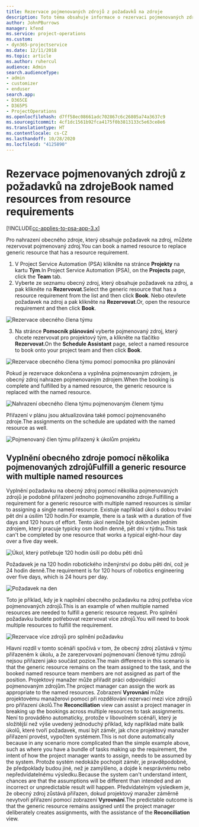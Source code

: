 ```yaml
---
title: Rezervace pojmenovaných zdrojů z požadavků na zdroje
description: Toto téma obsahuje informace o rezervaci pojmenovaných zdrojů pro požadavek na obecný zdroj.
author: JohnPBurrows
manager: kfend
ms.service: project-operations
ms.custom:
- dyn365-projectservice
ms.date: 12/11/2018
ms.topic: article
ms.author: ruhercul
audience: Admin
search.audienceType:
- admin
- customizer
- enduser
search.app:
- D365CE
- D365PS
- ProjectOperations
ms.openlocfilehash: d7ff58ec08661adc702867c6c26805a74a3637c9
ms.sourcegitcommit: 4cf1dc1561b92fca4175f0b3813133c5e63ce8e6
ms.translationtype: HT
ms.contentlocale: cs-CZ
ms.lasthandoff: 10/28/2020
ms.locfileid: "4125890"
---
```

# <a name="book-named-resources-from-resource-requirements"></a><span data-ttu-id="34a6b-103">Rezervace pojmenovaných zdrojů z požadavků na zdroje</span><span class="sxs-lookup"><span data-stu-id="34a6b-103">Book named resources from resource requirements</span></span>

[!INCLUDE[cc-applies-to-psa-app-3.x](../includes/cc-applies-to-psa-app-3x.md)]

<span data-ttu-id="34a6b-104">Pro nahrazení obecného zdroje, který obsahuje požadavek na zdroj, můžete rezervovat pojmenovaný zdroj.</span><span class="sxs-lookup"><span data-stu-id="34a6b-104">You can book a named resource to replace generic resource that has a resource requirement.</span></span>

1. <span data-ttu-id="34a6b-105">V Project Service Automation (PSA) klikněte na stránce **Projekty** na kartu **Tým**.</span><span class="sxs-lookup"><span data-stu-id="34a6b-105">In Project Service Automation (PSA), on the **Projects** page, click the **Team** tab.</span></span>
2. <span data-ttu-id="34a6b-106">Vyberte ze seznamu obecný zdroj, který obsahuje požadavek na zdroj, a pak klikněte na **Rezervovat**.</span><span class="sxs-lookup"><span data-stu-id="34a6b-106">Select the generic resource that has a resource requirement from the list and then click **Book**.</span></span> <span data-ttu-id="34a6b-107">Nebo otevřete požadavek na zdroj a pak klikněte na **Rezervovat**.</span><span class="sxs-lookup"><span data-stu-id="34a6b-107">Or, open the resource requirement and then click **Book**.</span></span>


![Rezervace obecného člena týmu](media/RM-how-to-14.png)


3. <span data-ttu-id="34a6b-109">Na stránce **Pomocník plánování** vyberte pojmenovaný zdroj, který chcete rezervovat pro projektový tým, a klikněte na tlačítko **Rezervovat**.</span><span class="sxs-lookup"><span data-stu-id="34a6b-109">On the **Schedule Assistant** page, select a named resource to book onto your project team and then click **Book**.</span></span>

![Rezervace obecného člena týmu pomocí pomocníka pro plánování](media/RM-how-to-15.png)

<span data-ttu-id="34a6b-111">Pokud je rezervace dokončena a vyplněna pojmenovaným zdrojem, je obecný zdroj nahrazen pojmenovaným zdrojem.</span><span class="sxs-lookup"><span data-stu-id="34a6b-111">When the booking is complete and fulfilled by a named resource, the generic resource is replaced with the named resource.</span></span>

![Nahrazení obecného člena týmu pojmenovaným členem týmu](media/RM-how-to-16.png)

<span data-ttu-id="34a6b-113">Přiřazení v plánu jsou aktualizována také pomocí pojmenovaného zdroje.</span><span class="sxs-lookup"><span data-stu-id="34a6b-113">The assignments on the schedule are updated with the named resource as well.</span></span>

![Pojmenovaný člen týmu přiřazený k úkolům projektu](media/RM-how-to-17.png)

## <a name="fulfill-a-generic-resource-with-multiple-named-resources"></a><span data-ttu-id="34a6b-115">Vyplnění obecného zdroje pomocí několika pojmenovaných zdrojů</span><span class="sxs-lookup"><span data-stu-id="34a6b-115">Fulfill a generic resource with multiple named resources</span></span>
<span data-ttu-id="34a6b-116">Vyplnění požadavku na obecný zdroj pomocí několika pojmenovaných zdrojů je podobné přiřazení jednoho pojmenovaného zdroje.</span><span class="sxs-lookup"><span data-stu-id="34a6b-116">Fulfilling a requirement for a generic resource with multiple named resources is similar to assigning a single named resource.</span></span> <span data-ttu-id="34a6b-117">Existuje například úkol s dobou trvání pět dní a úsilím 120 hodin.</span><span class="sxs-lookup"><span data-stu-id="34a6b-117">For example, there is a task with a duration of five days and 120 hours of effort.</span></span> <span data-ttu-id="34a6b-118">Tento úkol nemůže být dokončen jedním zdrojem, který pracuje typicky osm hodin denně, pět dní v týdnu.</span><span class="sxs-lookup"><span data-stu-id="34a6b-118">This task can't be completed by one resource that works a typical eight-hour day over a five day week.</span></span> 

![Úkol, který potřebuje 120 hodin úsilí po dobu pěti dnů](media/RM-how-to-21.png)

<span data-ttu-id="34a6b-120">Požadavek je na 120 hodin robotického inženýrství po dobu pěti dní, což je 24 hodin denně.</span><span class="sxs-lookup"><span data-stu-id="34a6b-120">The requirement is for 120 hours of robotics engineering over five days, which is 24 hours per day.</span></span>

![Požadavek na den](media/RM-how-to-22.png)

<span data-ttu-id="34a6b-122">Toto je příklad, kdy je k naplnění obecného požadavku na zdroj potřeba více pojmenovaných zdrojů.</span><span class="sxs-lookup"><span data-stu-id="34a6b-122">This is an example of when multiple named resources are needed to fulfill a generic resource request.</span></span> <span data-ttu-id="34a6b-123">Pro splnění požadavku budete potřebovat rezervovat více zdrojů.</span><span class="sxs-lookup"><span data-stu-id="34a6b-123">You will need to book multiple resources to fulfill the requirement.</span></span>

![Rezervace více zdrojů pro splnění požadavku](media/RM-how-to-23.png)

<span data-ttu-id="34a6b-125">Hlavní rozdíl v tomto scénáři spočívá v tom, že obecný zdroj zůstává v týmu přiřazeném k úkolu, a že zarezervovaní pojmenovaní členové týmu zdrojů nejsou přiřazeni jako součást pozice.</span><span class="sxs-lookup"><span data-stu-id="34a6b-125">The main difference in this scenario is that the generic resource remains on the team assigned to the task, and the booked named resource team members are not assigned as part of the position.</span></span> <span data-ttu-id="34a6b-126">Projektový manažer může přiřadit práci odpovídající pojmenovaným zdrojům.</span><span class="sxs-lookup"><span data-stu-id="34a6b-126">The project manager can assign the work as appropriate to the named resources.</span></span> <span data-ttu-id="34a6b-127">Zobrazení **Vyrovnání** může projektovému manažerovi pomoci při rozdělování rezervací mezi více zdrojů pro přiřazení úkolů.</span><span class="sxs-lookup"><span data-stu-id="34a6b-127">The **Reconciliation** view can assist a project manager in breaking up the bookings across multiple resources to task assignments.</span></span> <span data-ttu-id="34a6b-128">Není to prováděno automaticky, protože v libovolném scénáři, který je složitější než výše uvedený jednoduchý příklad, kdy například máte balík úkolů, které tvoří požadavek, musí být záměr, jak chce projektový manažer přiřazení provést, vypočten systémem.</span><span class="sxs-lookup"><span data-stu-id="34a6b-128">This is not done automatically because in any scenario more complicated than the simple example above, such as where you have a bundle of tasks making up the requirement, the intent of how the project manager wants to assign, needs to be assumed by the system.</span></span> <span data-ttu-id="34a6b-129">Protože systém nedokáže pochopit záměr, je pravděpodobné, že předpoklady budou jiné, než je zamýšleno, a dojde k nesprávnému nebo nepředvídatelnému výsledku.</span><span class="sxs-lookup"><span data-stu-id="34a6b-129">Because the system can't understand intent, chances are that the assumptions will be different than intended and an incorrect or unpredictable result will happen.</span></span> <span data-ttu-id="34a6b-130">Předvídatelným výsledkem je, že obecný zdroj zůstává přiřazen, dokud projektový manažer záměrně nevytvoří přiřazení pomocí zobrazení **Vyrovnání**.</span><span class="sxs-lookup"><span data-stu-id="34a6b-130">The predictable outcome is that the generic resource remains assigned until the project manager deliberately creates assignments, with the assistance of the **Reconciliation** view.</span></span>


